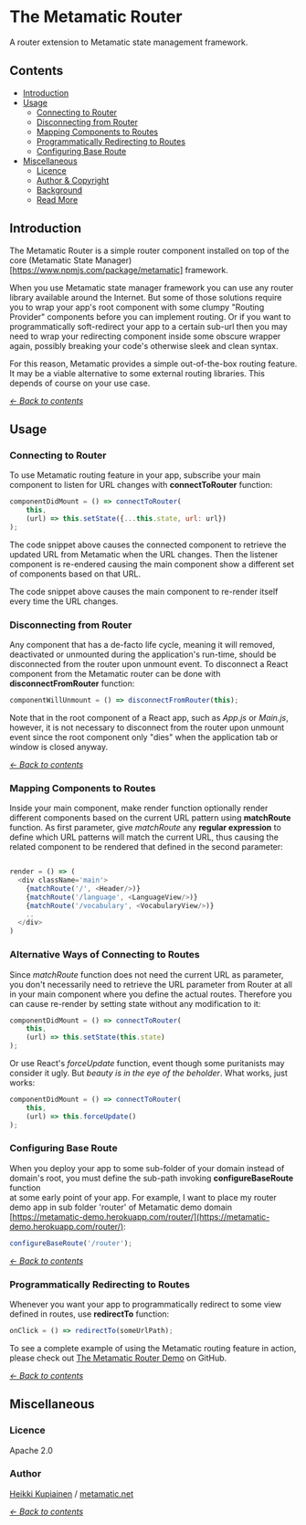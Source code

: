 # The Metamatic Router

A router extension to Metamatic state management framework.

## Contents
* [Introduction](#introduction)
* [Usage](#usage)
  - [Connecting to Router](#connecting-to-router)
  - [Disconnecting from Router](#disconnecting-from-router)
  - [Mapping Components to Routes](#mapping-components-to-routes)
  - [Programmatically Redirecting to Routes](#programmatically-redirecting-to-routes)
  - [Configuring Base Route](#configuring-base-route)
* [Miscellaneous](#miscellaneous)
  - [Licence](#licence)
  - [Author & Copyright](#author-and-copyright)
  - [Background](#background)
  - [Read More](#read-more)


## Introduction

The Metamatic Router is a simple router component installed on top of the core (Metamatic State Manager)[https://www.npmjs.com/package/metamatic] framework.

When you use Metamatic state manager framework you can use any router library available around the Internet. But some of those solutions require you to wrap
your app's root component with some clumpy "Routing Provider" components before you can implement routing. Or if you want to programmatically soft-redirect
your app to a certain sub-url then you may need to wrap your redirecting component inside some obscure wrapper again, possibly breaking your code's 
otherwise sleek and clean syntax. 

For this reason, Metamatic provides a simple out-of-the-box routing feature. It may be a viable alternative to some external routing libraries. This depends of course
on your use case.

*[<- Back to contents](#contents)*

## Usage 

### Connecting to Router

To use Metamatic routing feature in your app, subscribe your main component to listen for URL changes with
 **connectToRouter** function: 

```js
componentDidMount = () => connectToRouter(
    this, 
    (url) => this.setState({...this.state, url: url})
);
```


The code snippet above causes the connected component to retrieve the updated URL from Metamatic when the URL changes. Then 
the listener component is re-endered causing the main component show a different set of components based on that URL.

The code snippet above causes the main component to re-render itself every time the URL changes.

### Disconnecting from Router

Any component that has a de-facto life cycle, meaning it will removed, deactivated or unmounted during the application's run-time, 
should be disconnected from the router upon unmount event. To disconnect a React component from the Metamatic router can be done 
with **disconnectFromRouter** function:

```js
componentWillUnmount = () => disconnectFromRouter(this);
```

Note that in the root component of a React app, such as *App.js* or *Main.js*, however, it is not necessary to disconnect from the router
upon unmount event since the root component only "dies" when the application tab or window is closed anyway. 

*[<- Back to contents](#contents)*

### Mapping Components to Routes

Inside your main component, make render function optionally render different components based on the current URL pattern
using **matchRoute** function. As first parameter, give *matchRoute* any **regular expression** to define which URL patterns
will match the current URL, thus causing the related component to be rendered that defined in the second parameter:

```js  

render = () => (
  <div className='main'>
    {matchRoute('/', <Header/>)}
    {matchRoute('/language', <LanguageView/>)}
    {matchRoute('/vocabulary', <VocabularyView/>)}
    ..
  </div>
)
```

### Alternative Ways of Connecting to Routes

Since *matchRoute* function does not need the current URL as parameter, you don't necessarily need to retrieve the URL parameter from Router at all
in your main component where you define the actual routes. Therefore you can cause re-render by setting state without any modification to it:

```js
componentDidMount = () => connectToRouter(
    this, 
    (url) => this.setState(this.state)
);
```

Or use React's *forceUpdate* function, event though some puritanists may consider it ugly. But *beauty is in the eye of the beholder*. What works, just works:

```js
componentDidMount = () => connectToRouter(
    this, 
    (url) => this.forceUpdate()
);
```

### Configuring Base Route

When you deploy your app to some sub-folder of your domain instead of domain's root, you must define the sub-path invoking **configureBaseRoute** function  
at some early point of your app.
For example, I want to place my router demo app in sub folder 'router' of Metamatic demo domain [https://metamatic-demo.herokuapp.com/router/](https://metamatic-demo.herokuapp.com/router/):

```js
configureBaseRoute('/router');
```

*[<- Back to contents](#contents)*

### Programmatically Redirecting to Routes

Whenever you want your app to programmatically redirect to some view defined in routes, use **redirectTo** function:

```js  
onClick = () => redirectTo(someUrlPath);
```

To see a complete example of using the Metamatic routing feature in action, please check out [The Metamatic Router Demo](https://github.com/develprr/metamatic-router-demo) on GitHub.

*[<- Back to contents](#contents)*


## Miscellaneous

### Licence 

Apache 2.0

### Author

[Heikki Kupiainen](https://www.linkedin.com/in/heikki-kupiainen) / [metamatic.net](http://www.metamatic.net)


*[<- Back to contents](#chapters)*
